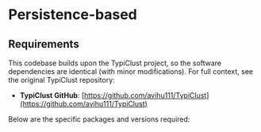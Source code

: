 # Persistence-based

## Requirements

This codebase builds upon the TypiClust project, so the software dependencies are identical (with minor modifications). For full context, see the original TypiClust repository:

- **TypiClust GitHub**: [https://github.com/avihu111/TypiClust](https://github.com/avihu111/TypiClust)

Below are the specific packages and versions required:


